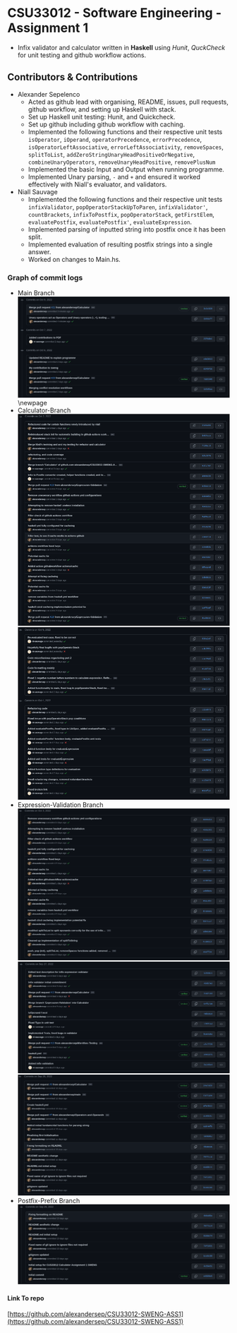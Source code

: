 # CSU33012 - Software Engineering - Assignment 1
* Infix validator and calculator written in **Haskell** using *Hunit*, *QuckCheck* 
  for unit testing and github workflow actions.

## Contributors & Contributions
* Alexander Sepelenco
    - Acted as github lead with organising, README, issues, pull requests, 
      github workflow, and setting up Haskell with stack.
    - Set up Haskell unit testing: Hunit, and Quickcheck.
    - Set up github including github workflow with caching.
    - Implemented the following functions and their respective unit tests
      `isOperator`, `iOperand`, `operatorPrecedence`, `errorPrecedence`,
      `isOperatorLeftAssociative`, `errorLeftAssociativity`, `removeSpaces`,
      `splitToList`, `addZeroStringUnaryHeadPositiveOrNegative`,
      `combineUnaryOperators`, `removeUnaryHeadPositive`, `removePlusNum`
    - Implemented the basic Input and Output when running programme. 
    - Implemented Unary parsing, `-` and `+` and ensured it worked effectively
      with Niall's evaluator, and validators.
* Niall Sauvage
    - Implemented the following functions and their respective unit tests 
      `infixValidator`, `popOperatorStackUpToParen`, `infixValidator'`, 
      `countBrackets`, `infixToPostfix`, `popOperatorStack`, `getFirstElem`, 
      `evaluatePostfix`, `evaluatePostfix'`, `evaluateExpression`.
    - Implemented parsing of inputted string into postfix once it has been split.
    - Implemented evaluation of resulting postfix strings into a single answer.
    - Worked on changes to Main.hs.

### Graph of commit logs
* Main Branch \
![Main branch](imgs/main.png) 
\newpage
* Calculator-Branch \
![Calc Branch 1](imgs/calculator-commit-1.png) \
![Calc Branch 2](imgs/calculator-commit-2.png)
* Expression-Validation Branch \
![Expression Validation 3](imgs/expression-validation-3.png) \
![Expression Validation 2](imgs/expression-validation-2.png) \
![Expression Validation 1](imgs/expression-validation-1.png)
* Postfix-Prefix Branch \
![Postfix](imgs/postfix-prefix.png)

#### Link To repo
[https://github.com/alexandersep/CSU33012-SWENG-ASS1](https://github.com/alexandersep/CSU33012-SWENG-ASS1) 
